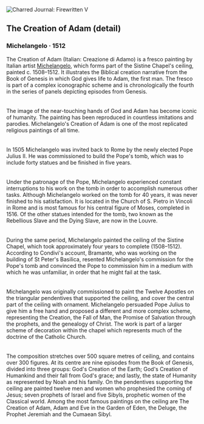 <div class="artwork-of-the-day">
  <div class="container">
    <div class="img-wrapper">
      <img
        src="https://uploads8.wikiart.org/00266/images/michelangelo/a-kezek-adam-teremtese.jpg!Large.jpg"
        alt="Charred Journal: Firewritten V" />
    </div>
    <div class="artwork-detail">
      <div class="artwork-origin"> 
        <h2 class="artwork-name">The Creation of Adam (detail)</h2>
        <h3 class="artist">
          Michelangelo
                    ·  1512
        </h3>
      </div>
      <p class="description">
        <span class="artwork-description-text ng-binding" ng-bind-html="viewModel.ArtworkOfTheDay.Description | unsafe">The Creation of Adam (Italian: Creazione di Adamo) is a fresco painting by Italian artist <a target="_blank" href="/en/michelangelo">Michelangelo</a>, which forms part of the Sistine Chapel's ceiling, painted c. 1508–1512. It illustrates the Biblical creation narrative from the Book of Genesis in which God gives life to Adam, the first man. The fresco is part of a complex iconographic scheme and is chronologically the fourth in the series of panels depicting episodes from Genesis.<br>
<br>
<br>The image of the near-touching hands of God and Adam has become iconic of humanity. The painting has been reproduced in countless imitations and parodies. Michelangelo's Creation of Adam is one of the most replicated religious paintings of all time.<br>
<br>
<br>In 1505 Michelangelo was invited back to Rome by the newly elected Pope Julius II. He was commissioned to build the Pope's tomb, which was to include forty statues and be finished in five years.<br>
<br>
<br>Under the patronage of the Pope, Michelangelo experienced constant interruptions to his work on the tomb in order to accomplish numerous other tasks. Although Michelangelo worked on the tomb for 40 years, it was never finished to his satisfaction. It is located in the Church of S. Pietro in Vincoli in Rome and is most famous for his central figure of Moses, completed in 1516. Of the other statues intended for the tomb, two known as the Rebellious Slave and the Dying Slave, are now in the Louvre.<br>
<br>
<br>During the same period, Michelangelo painted the ceiling of the Sistine Chapel, which took approximately four years to complete (1508–1512). According to Condivi's account, Bramante, who was working on the building of  St Peter's Basilica, resented Michelangelo's commission for the Pope's tomb and convinced the Pope to commission him in a medium with which he was unfamiliar, in order that he might fail at the task.<br>
<br>
<br>Michelangelo was originally commissioned to paint the Twelve Apostles on the triangular pendentives that supported the ceiling, and cover the central part of the ceiling with ornament. Michelangelo persuaded Pope Julius to give him a free hand and proposed a different and more complex scheme, representing the Creation, the Fall of Man, the Promise of Salvation through the prophets, and the genealogy of Christ. The work is part of a larger scheme of decoration within the chapel which represents much of the doctrine of the Catholic Church.<br>
<br>
<br>The composition stretches over 500 square metres of ceiling, and contains over 300 figures.  At its centre are nine episodes from the Book of Genesis, divided into three groups: God's Creation of the Earth; God's Creation of Humankind and their fall from God's grace; and lastly, the state of Humanity as represented by Noah and his family. On the pendentives supporting the ceiling are painted twelve men and women who prophesied the coming of Jesus; seven prophets of Israel and five Sibyls, prophetic women of the Classical world.  Among the most famous paintings on the ceiling are The Creation of Adam, Adam and Eve in the Garden of Eden, the Deluge, the Prophet Jeremiah and the Cumaean Sibyl.<br></span>
                        <div class="text-shadow-container" ng-show="showShadow" style=""></div>
      </p>
    </div>
  </div>

</div>
